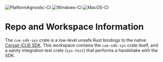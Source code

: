 ![PlatformAgnostic-CI](https://github.com/scottroemeschke/cue-sdk-sys/workflows/Platform-Agnostic-CI/badge.svg?branch=master)
![Windows-CI](https://github.com/scottroemeschke/cue-sdk-sys/workflows/Windows-CI/badge.svg?branch=master)
![MacOS-CI](https://github.com/scottroemeschke/cue-sdk-sys/workflows/MacOS-CI/badge.svg?branch=master)

# Repo and Workspace Information

The `cue-sdk-sys` crate is a low-level unsafe Rust bindings to the native [Corsair iCUE SDK](https://github.com/CorsairOfficial/cue-sdk).
This workspace contains the `cue-sdk-sys` crate itself, and a sanity integration test crate (`sys-test`) that performs a handshake with the SDK.